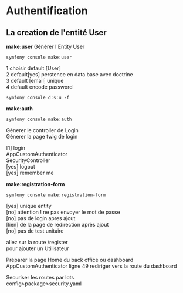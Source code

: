 # Authentification
 
## La creation de l'entité User
**make:user**
Générer l'Entity User  
```
symfony console make:user
```
1 choisir default [User]  
2 default[yes] perstence en data base avec doctrine  
3 default [email] unique  
4 default encode password  

```
symfony console d:s:u -f
```
  
**make:auth**  
```
symfony console make:auth
```
Génerer le controller de Login  
Génerer la page twig de login  

[1] login  
AppCustomAuthenticator  
SecurityController  
[yes] logout  
[yes] remember me  


**make:registration-form**  
```
symfony console make:registration-form
```
[yes] unique entity  
[no] attention ! ne pas envoyer le mot de passe  
[no] pas de login apres ajout  
[lien] de la page de redirection après ajout  
[no] pas de test unitaire  

allez sur la route /register  
pour ajouter un Utilisateur  
  
Préparer la page Home du back office ou dashboard  
AppCustomAuthenticator ligne 49 rediriger vers la route du dashboard  
  
Securiser les routes par lots  
config>package>security.yaml  